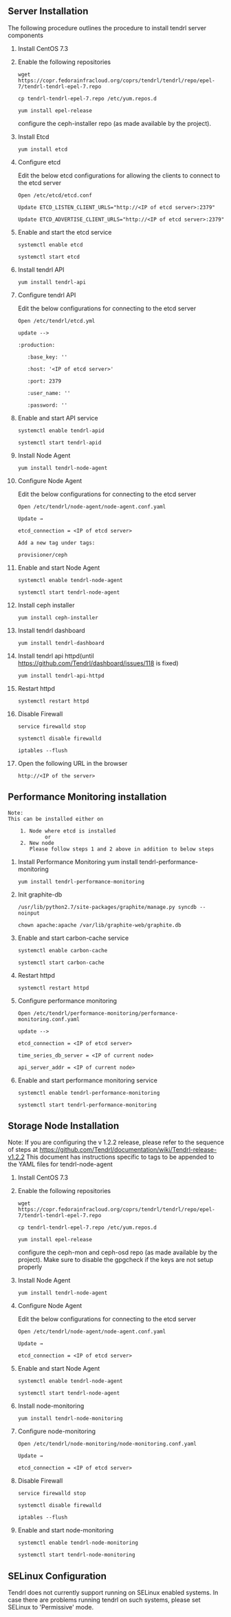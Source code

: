 ## Server Installation

The following procedure outlines the procedure to install tendrl server components

1. Install CentOS 7.3

2. Enable the following repositories

   `wget https://copr.fedorainfracloud.org/coprs/tendrl/tendrl/repo/epel-7/tendrl-tendrl-epel-7.repo`

    `cp tendrl-tendrl-epel-7.repo /etc/yum.repos.d`

    `yum install epel-release`
    
    configure the ceph-installer repo (as made available by the project).

3. Install Etcd

   `yum install etcd`

4. Configure etcd

   Edit the below etcd configurations for allowing the clients to connect to the etcd server

   `Open /etc/etcd/etcd.conf`

   `Update ETCD_LISTEN_CLIENT_URLS="http://<IP of etcd server>:2379"`
  
   `Update ETCD_ADVERTISE_CLIENT_URLS="http://<IP of etcd server>:2379"`

5. Enable and start the etcd service

   `systemctl enable etcd`

   `systemctl start etcd`

6. Install tendrl API

   `yum install tendrl-api`

7. Configure tendrl API

   Edit the below configurations for connecting to the etcd server

   `Open /etc/tendrl/etcd.yml`
   
   `update -->`
   
      `:production:`

          :base_key: ''

          :host: '<IP of etcd server>'

          :port: 2379

          :user_name: ''

          :password: ''

8. Enable and start API service

   `systemctl enable tendrl-apid`

   `systemctl start tendrl-apid`

9. Install Node Agent

    `yum install tendrl-node-agent`

10. Configure Node Agent

    Edit the below configurations for connecting to the etcd server

    `Open /etc/tendrl/node-agent/node-agent.conf.yaml`

    `Update →`

    `etcd_connection = <IP of etcd server>`

    `Add a new tag under tags:`

    `provisioner/ceph`

11. Enable and start Node Agent

    `systemctl enable tendrl-node-agent`

    `systemctl start tendrl-node-agent`

12. Install ceph installer

    `yum install ceph-installer`

13. Install tendrl dashboard

    `yum install tendrl-dashboard`

14. Install tendrl api httpd(until https://github.com/Tendrl/dashboard/issues/118 is fixed)
   
    `yum install tendrl-api-httpd`

15. Restart httpd
   
    `systemctl restart httpd`

16. Disable Firewall

    `service firewalld stop`

    `systemctl disable firewalld`

    `iptables --flush`

17. Open the following URL in the browser

    `http://<IP of the server>`

## Performance Monitoring installation

    Note:
    This can be installed either on

        1. Node where etcd is installed
                or
        2. New node
           Please follow steps 1 and 2 above in addition to below steps

1. Install Performance Monitoring yum install tendrl-performance-monitoring

   `yum install tendrl-performance-monitoring`

2. Init graphite-db

   `/usr/lib/python2.7/site-packages/graphite/manage.py syncdb --noinput`

   `chown apache:apache /var/lib/graphite-web/graphite.db`

3. Enable and start carbon-cache service

   `systemctl enable carbon-cache`

   `systemctl start carbon-cache`

4. Restart httpd

   `systemctl restart httpd`

5. Configure performance monitoring

    `Open /etc/tendrl/performance-monitoring/performance-monitoring.conf.yaml`
   
    `update -->`

    `etcd_connection = <IP of etcd server>`

    `time_series_db_server = <IP of current node>`

    `api_server_addr = <IP of current node>`

6. Enable and start performance monitoring service

   `systemctl enable tendrl-performance-monitoring`

   `systemctl start tendrl-performance-monitoring`
     

## Storage Node Installation

Note: If you are configuring the v 1.2.2 release, please refer to the sequence of steps at https://github.com/Tendrl/documentation/wiki/Tendrl-release-v1.2.2 This document has instructions specific to tags to be appended to the YAML files for tendrl-node-agent

1. Install CentOS 7.3

2. Enable the following repositories

   `wget https://copr.fedorainfracloud.org/coprs/tendrl/tendrl/repo/epel-7/tendrl-tendrl-epel-7.repo`

    `cp tendrl-tendrl-epel-7.repo /etc/yum.repos.d`

    `yum install epel-release`

    configure the ceph-mon and ceph-osd repo (as made available by the project). Make sure to disable the gpgcheck if the keys are not setup properly


3. Install Node Agent

   `yum install tendrl-node-agent`

4. Configure Node Agent

   Edit the below configurations for connecting to the etcd server

   `Open /etc/tendrl/node-agent/node-agent.conf.yaml`

   `Update →`

   `etcd_connection = <IP of etcd server>`

5. Enable and start Node Agent

   `systemctl enable tendrl-node-agent`

   `systemctl start tendrl-node-agent`

6. Install node-monitoring

   `yum install tendrl-node-monitoring`

7. Configure node-monitoring

   `Open /etc/tendrl/node-monitoring/node-monitoring.conf.yaml`

   `Update →`

   `etcd_connection = <IP of etcd server>`

8. Disable Firewall

    `service firewalld stop`

    `systemctl disable firewalld`

    `iptables --flush`

9. Enable and start node-monitoring

   `systemctl enable tendrl-node-monitoring`

   `systemctl start tendrl-node-monitoring`

## SELinux Configuration

   Tendrl does not currently support running on SELinux enabled systems. In case there are problems
   running tendrl on such systems, please set SELinux to 'Permissive' mode.
